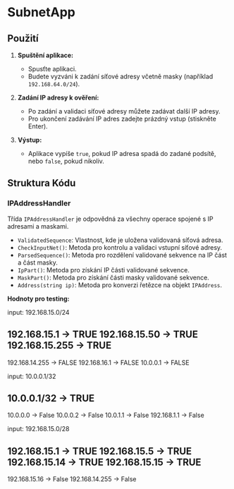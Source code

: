 # SubnetApp
## Použití

1. **Spuštění aplikace:**
   - Spusťte aplikaci.
   - Budete vyzváni k zadání síťové adresy včetně masky (například `192.168.64.0/24`).

2. **Zadání IP adresy k ověření:**
   - Po zadání a validaci síťové adresy můžete zadávat další IP adresy.
   - Pro ukončení zadávání IP adres zadejte prázdný vstup (stiskněte Enter).

3. **Výstup:**
   - Aplikace vypíše `true`, pokud IP adresa spadá do zadané podsítě, nebo `false`, pokud nikoliv.

## Struktura Kódu

### IPAddressHandler

Třída `IPAddressHandler` je odpovědná za všechny operace spojené s IP adresami a maskami.

- `ValidatedSequence`: Vlastnost, kde je uložena validovaná síťová adresa.
- `CheckInputNet()`: Metoda pro kontrolu a validaci vstupní síťové adresy.
- `ParsedSequence()`: Metoda pro rozdělení validované sekvence na IP část a část masky.
- `IpPart()`: Metoda pro získání IP části validované sekvence.
- `MaskPart()`: Metoda pro získání části masky validované sekvence.
- `Address(string ip)`: Metoda pro konverzi řetězce na objekt `IPAddress`.

**Hodnoty pro testing:**

input: 192.168.15.0/24

192.168.15.1 -> TRUE
192.168.15.50 -> TRUE
192.168.15.255 -> TRUE
-----------------------
192.168.14.255 -> FALSE
192.168.16.1 -> FALSE
10.0.0.1 -> FALSE

input: 10.0.0.1/32

10.0.0.1/32 -> TRUE
-------------------
10.0.0.0 -> False
10.0.0.2 -> False
10.0.1.1 -> False
192.168.1.1 -> False

input: 192.168.15.0/28

192.168.15.1 -> TRUE
192.168.15.5 -> TRUE
192.168.15.14 -> TRUE
192.168.15.15 -> TRUE
---------------------
192.168.15.16 -> False
192.168.14.255 -> False
